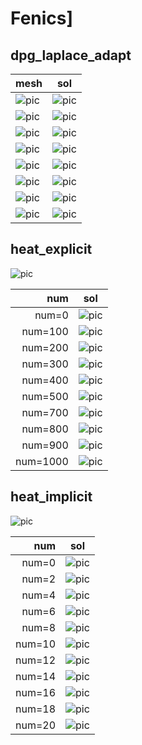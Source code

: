 # Fenics]

## dpg_laplace_adapt

| mesh                                  | sol                                |
| ------------------------------------- | ---------------------------------- |
| ![pic](./dpg_laplace_adapt/msh.png)   | ![pic](./dpg_laplace_adapt/u.png)  |
| ![pic](./dpg_laplace_adapt/mesh0.png) | ![pic](./dpg_laplace_adapt/u0.png) |
| ![pic](./dpg_laplace_adapt/mesh1.png) | ![pic](./dpg_laplace_adapt/u1.png) |
| ![pic](./dpg_laplace_adapt/mesh2.png) | ![pic](./dpg_laplace_adapt/u2.png) |
| ![pic](./dpg_laplace_adapt/mesh3.png) | ![pic](./dpg_laplace_adapt/u3.png) |
| ![pic](./dpg_laplace_adapt/mesh4.png) | ![pic](./dpg_laplace_adapt/u4.png) |
| ![pic](./dpg_laplace_adapt/mesh5.png) | ![pic](./dpg_laplace_adapt/u5.png) |
| ![pic](./dpg_laplace_adapt/mesh6.png) | ![pic](./dpg_laplace_adapt/u6.png) |

## heat_explicit

![pic](./heat_explicit/heat_explicit_mesh.png)

|      num | sol                                                     |
| -------: | ------------------------------------------------------- |
|    num=0 | ![pic](./heat_explicit/heat_explicit_solution_0.png)    |
|  num=100 | ![pic](./heat_explicit/heat_explicit_solution_100.png)  |
|  num=200 | ![pic](./heat_explicit/heat_explicit_solution_200.png)  |
|  num=300 | ![pic](./heat_explicit/heat_explicit_solution_300.png)  |
|  num=400 | ![pic](./heat_explicit/heat_explicit_solution_400.png)  |
|  num=500 | ![pic](./heat_explicit/heat_explicit_solution_500.png)  |
|  num=700 | ![pic](./heat_explicit/heat_explicit_solution_700.png)  |
|  num=800 | ![pic](./heat_explicit/heat_explicit_solution_800.png)  |
|  num=900 | ![pic](./heat_explicit/heat_explicit_solution_900.png)  |
| num=1000 | ![pic](./heat_explicit/heat_explicit_solution_1000.png) |

## heat_implicit

![pic](./heat_implicit/heat_implicit_mesh.png)

|    num | sol                                                   |
| -----: | ----------------------------------------------------- |
|  num=0 | ![pic](./heat_implicit/heat_implicit_solution_0.png)  |
|  num=2 | ![pic](./heat_implicit/heat_implicit_solution_2.png)  |
|  num=4 | ![pic](./heat_implicit/heat_implicit_solution_4.png)  |
|  num=6 | ![pic](./heat_implicit/heat_implicit_solution_6.png)  |
|  num=8 | ![pic](./heat_implicit/heat_implicit_solution_8.png)  |
| num=10 | ![pic](./heat_implicit/heat_implicit_solution_10.png) |
| num=12 | ![pic](./heat_implicit/heat_implicit_solution_12.png) |
| num=14 | ![pic](./heat_implicit/heat_implicit_solution_14.png) |
| num=16 | ![pic](./heat_implicit/heat_implicit_solution_16.png) |
| num=18 | ![pic](./heat_implicit/heat_implicit_solution_18.png) |
| num=20 | ![pic](./heat_implicit/heat_implicit_solution_20.png) |

